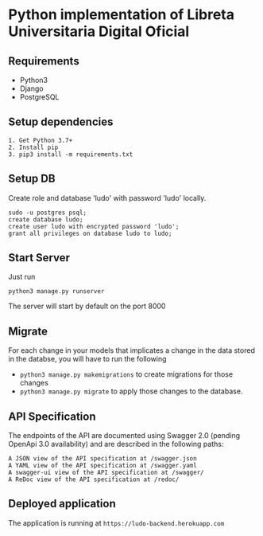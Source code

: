 # Python implementation of Libreta Universitaria Digital Oficial

## Requirements
- Python3
- Django
- PostgreSQL

## Setup dependencies
```
1. Get Python 3.7+
2. Install pip
3. pip3 install -m requirements.txt
```

## Setup DB
Create role and database 'ludo' with password 'ludo' locally.
```
sudo -u postgres psql;
create database ludo;
create user ludo with encrypted password 'ludo';
grant all privileges on database ludo to ludo;
```

## Start Server
Just run
```
python3 manage.py runserver
```
The server will start by default on the port 8000

## Migrate
For each change in your models that implicates a change in the data stored in the databse, you will
have to run the following
- `python3 manage.py makemigrations` to create migrations for those changes
- `python3 manage.py migrate` to apply those changes to the database.

## API Specification
The endpoints of the API are documented using Swagger 2.0 (pending OpenApi 3.0 availability) and are 
described in the following paths:
```
A JSON view of the API specification at /swagger.json
A YAML view of the API specification at /swagger.yaml
A swagger-ui view of the API specification at /swagger/
A ReDoc view of the API specification at /redoc/
```

## Deployed application
The application is running at `https://ludo-backend.herokuapp.com`
